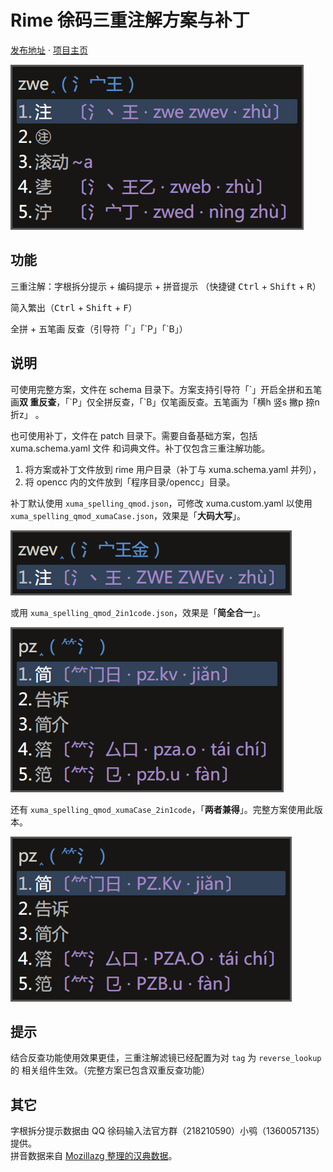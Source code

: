 # Rime 徐码三重注解方案与补丁

[发布地址](https://github.com/Ace-Who/rime-xuma-spelling) ·
[项目主页](https://ace-who.github.io/rime-xuma-spelling/)

![效果图](demo.png)

## 功能

三重注解：字根拆分提示 + 编码提示 + 拼音提示
（快捷键 <kbd>Ctrl</kbd> + <kbd>Shift</kbd> + <kbd>R</kbd>）

简入繁出（<kbd>Ctrl</kbd> + <kbd>Shift</kbd> + <kbd>F</kbd>）

全拼 + 五笔画 反查（引导符「\`」「\`P」「\`B」）

## 说明

可使用完整方案，文件在 schema 目录下。方案支持引导符「\`」开启全拼和五笔画**双
重反查**，「\`P」仅全拼反查，「\`B」仅笔画反查。五笔画为「横h 竖s 撇p 捺n 折z」
。

也可使用补丁，文件在 patch 目录下。需要自备基础方案，包括 xuma.schema.yaml 文件
和词典文件。补丁仅包含三重注解功能。

1. 将方案或补丁文件放到 rime 用户目录（补丁与 xuma.schema.yaml 并列），
2. 将 opencc 内的文件放到「程序目录/opencc」目录。

补丁默认使用 `xuma_spelling_qmod.json`，可修改 xuma.custom.yaml 以使用
`xuma_spelling_qmod_xumaCase.json`，效果是「**大码大写**」。

![大码大写版本效果图](demo_xumaCase.png)

或用 `xuma_spelling_qmod_2in1code.json`，效果是「**简全合一**」。

![简全合一版本效果图](demo_2in1code.png)

还有 `xuma_spelling_qmod_xumaCase_2in1code`，「**两者兼得**」。完整方案使用此版
本。

![大码大写简全合一版本效果图](demo_xumaCase_2in1code.png)

## 提示

结合反查功能使用效果更佳，三重注解滤镜已经配置为对 `tag` 为 `reverse_lookup` 的
相关组件生效。（完整方案已包含双重反查功能）

## 其它

字根拆分提示数据由 QQ 徐码输入法官方群（218210590）小鸮（1360057135）提供。  
拼音数据来自 [Mozillazg 整理的汉典数据](https://github.com/mozillazg/pinyin-data)。

